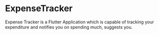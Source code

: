 # ExpenseTracker

Expense Tracker is a Flutter Application which is capable of tracking your expenditure and notifies you on spending much, suggests you.

